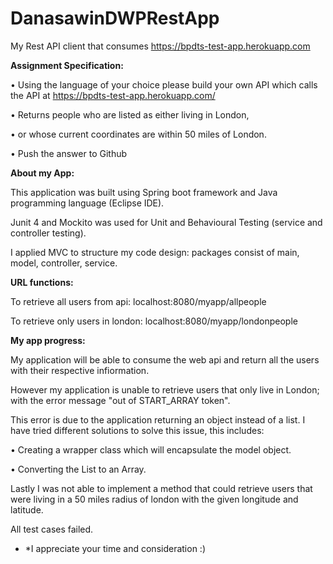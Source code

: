 # DanasawinDWPRestApp
My Rest API client that consumes  https://bpdts-test-app.herokuapp.com 

**Assignment Specification:**

•	Using the language of your choice please build your own API which calls the API at https://bpdts-test-app.herokuapp.com/ 

•	Returns people who are listed as either living in London, 

•	or whose current coordinates are within 50 miles of London. 

•	Push the answer to Github

**About my App:**

This application was built using Spring boot framework and Java programming language (Eclipse IDE).

Junit 4 and Mockito was used for Unit and Behavioural Testing (service and controller testing).

I applied MVC to structure my code design: packages consist of main, model, controller, service.


**URL functions:**

To retrieve all users from api: localhost:8080/myapp/allpeople

To retrieve only users in london: localhost:8080/myapp/londonpeople


**My app progress:**

My application will be able to consume the web api and return all the users with their respective infiormation.

However my application is unable to retrieve users that only live in London; with the error message "out of START_ARRAY token".

This error is due to the application returning an object instead of a list. I have tried different solutions to solve this issue, this includes:

•	Creating a wrapper class which will encapsulate the model object.

•	Converting the List to an Array.


Lastly I was not able to implement a method that could retrieve users that were living in a 50 miles radius of london with the given 
longitude and latitude.

All test cases failed.

* *I appreciate your time and consideration :)
